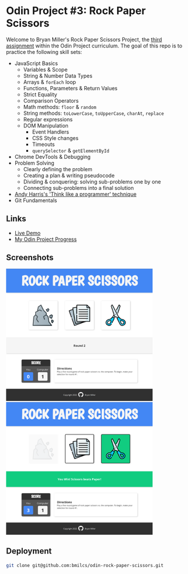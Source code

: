 # Odin Project #3: Rock Paper Scissors

Welcome to Bryan Miller's Rock Paper Scissors Project, the [third assignment](https://www.theodinproject.com/lessons/foundations-rock-paper-scissors) within the Odin Project curriculum. The goal of this repo is to practice the following skill sets:

- JavaScript Basics
  - Variables & Scope
  - String & Number Data Types
  - Arrays & `forEach` loop
  - Functions, Parameters & Return Values
  - Strict Equality
  - Comparison Operators
  - Math methods: `floor` & `random`
  - String methods: `toLowerCase`, `toUpperCase`, `charAt`, `replace`
  - Regular expressions
  - DOM Manipulation
    - Event Handlers
    - CSS Style changes
    - Timeouts
    - `querySelector` & `getElementById`
- Chrome DevTools & Debugging
- Problem Solving
  - Clearly defining the problem
  - Creating a plan & writing pseudocode
  - Dividing & conquering: solving sub-problems one by one
  - Connecting sub-problems into a final solution
- [Andy Harris's 'Think like a programmer' technique](https://www.youtube.com/watch?v=azcrPFhaY9k)
- Git Fundamentals

## Links

- [Live Demo](https://bmilcs.github.io/odin-rock-paper-scissors/)
- [My Odin Project Progress](https://github.com/bmilcs/op)

## Screenshots

<img src="./img/desktop.png" width="400px" alt="Desktop #1">
<img src="./img/desktop2.png" width="400px" alt="Desktop #2">

## Deployment

```sh
git clone git@github.com:bmilcs/odin-rock-paper-scissors.git
```
